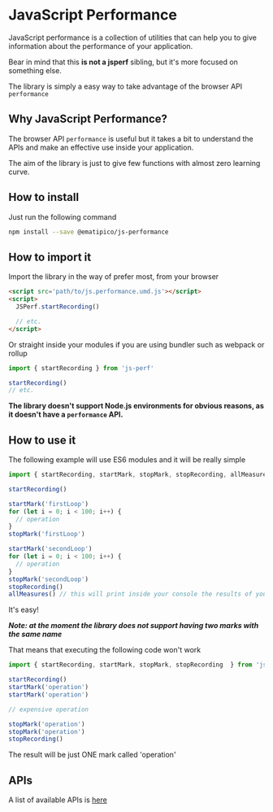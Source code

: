 # JavaScript Performance

JavaScript performance is a collection of utilities that can help you to give information about the performance of your application.

Bear in mind that this **is not a jsperf** sibling, but it's more focused on something else.

The library is simply a easy way to take advantage of the browser API `performance`

## Why JavaScript Performance?

The browser API `performance` is useful but it takes a bit to understand the APIs and make an effective use inside your application.

The aim of the library is just to give few functions with almost zero learning curve.

## How to install

Just run the following command

```bash
npm install --save @ematipico/js-performance
```

## How to import it

Import the library in the way of prefer most, from your browser

```html
<script src='path/to/js.performance.umd.js'></script>
<script>
  JSPerf.startRecording()

  // etc.
</script>

```
Or straight inside your modules if you are using bundler such as webpack or rollup

```javascript
import { startRecording } from 'js-perf'

startRecording()
// etc.

```

**The library doesn't support Node.js environments for obvious reasons, as it doesn't have a `performance` API.**

## How to use it

The following example will use ES6 modules and it will be really simple

```JavaScript
import { startRecording, startMark, stopMark, stopRecording, allMeasures  } from 'js-perf'

startRecording()

startMark('firstLoop')
for (let i = 0; i < 100; i++) {
  // operation
}
stopMark('firstLoop')

startMark('secondLoop')
for (let i = 0; i < 100; i++) {
  // operation
}
stopMark('secondLoop')
stopRecording()
allMeasures() // this will print inside your console the results of your marks

```

It's easy!

***Note: at the moment the library does not support having two marks with the same name***

That means that executing the following code won't work

```JavaScript
import { startRecording, startMark, stopMark, stopRecording  } from 'js-perf'

startRecording()
startMark('operation')
startMark('operation')

// expensive operation

stopMark('operation')
stopMark('operation')
stopRecording()

```

The result will be just ONE mark called 'operation'

## APIs

A list of available APIs is [here](./API.md)
